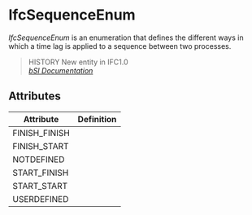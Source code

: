 IfcSequenceEnum
===============
_IfcSequenceEnum_ is an enumeration that defines the different ways in which a
time lag is applied to a sequence between two processes.  
  
> HISTORY  New entity in IFC1.0  
[ _bSI
Documentation_](https://standards.buildingsmart.org/IFC/DEV/IFC4_2/FINAL/HTML/schema/ifcprocessextension/lexical/ifcsequenceenum.htm)


Attributes
----------
| Attribute     | Definition   |
|---------------|--------------|
| FINISH_FINISH |              |
| FINISH_START  |              |
| NOTDEFINED    |              |
| START_FINISH  |              |
| START_START   |              |
| USERDEFINED   |              |
